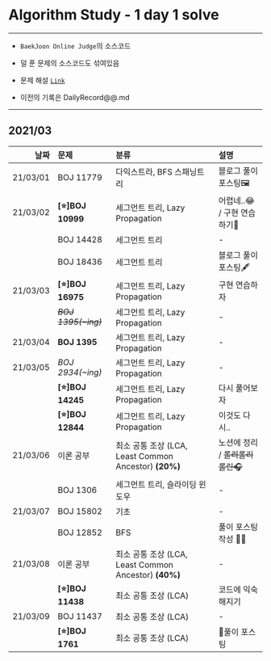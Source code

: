 # Algorithm Study - 1 day 1 solve
---
- `BaekJoon Online Judge`의 소스코드

- 덜 푼 문제의 소스코드도 섞여있음

- 문제 해설 [`Link`](https://blog.naver.com/uss425)

- 이전의 기록은 DailyRecord@@.md
---
## 2021/03

<div markdown="1">

|날짜|문제|분류|설명|
|----:|:----|:----|:----|
|21/03/01|BOJ 11779|다익스트라, BFS 스패닝트리| 블로그 풀이 포스팅🖼 |
|21/03/02|**[⭐]BOJ 10999**|세그먼트 트리, Lazy Propagation| 어렵네..😂 / 구현 연습하기👊 |
||BOJ 14428|세그먼트 트리| - |
||BOJ 18436|세그먼트 트리| 블로그 풀이 포스팅🖋 |
|21/03/03|**[⭐]BOJ 16975**|세그먼트 트리, Lazy Propagation| 구현 연습하자 |
||~~*BOJ 1395(~ing)*~~|세그먼트 트리, Lazy Propagation| - |
|21/03/04|**BOJ 1395**|세그먼트 트리, Lazy Propagation| - |
|21/03/05|*BOJ 2934(~ing)*|세그먼트 트리, Lazy Propagation| - |
||**[⭐]BOJ 14245**|세그먼트 트리, Lazy Propagation| 다시 풀어보자 |
||**[⭐]BOJ 12844**|세그먼트 트리, Lazy Propagation| 이것도 다시..  |
|21/03/06| 이론 공부 | 최소 공통 조상 (LCA, Least Common Ancestor) **(20%)** | 노션에 정리 / ~~롤리롤리롤린🎧~~ |
||BOJ 1306| 세그먼트 트리, 슬라이딩 윈도우 | - |
|21/03/07|BOJ 15802| 기초 | - |
||BOJ 12852| BFS | 풀이 포스팅 작성 👨‍💻 |
|21/03/08| 이론 공부 | 최소 공통 조상 (LCA, Least Common Ancestor) **(40%)** | - |
||**[⭐]BOJ 11438**| 최소 공통 조상 (LCA) | 코드에 익숙해지기 |
|21/03/09|BOJ 11437| 최소 공통 조상 (LCA) | - |
||**[⭐]BOJ 1761**| 최소 공통 조상 (LCA) | 🎨풀이 포스팅 |
</div>
